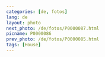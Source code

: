 ```yaml
---
categories: [de, fotos]
lang: de
layout: photo
next_photo: /de/fotos/P0000087.html
picname: P0000086
prev_photo: /de/fotos/P0000085.html
tags: [House]
---
```

